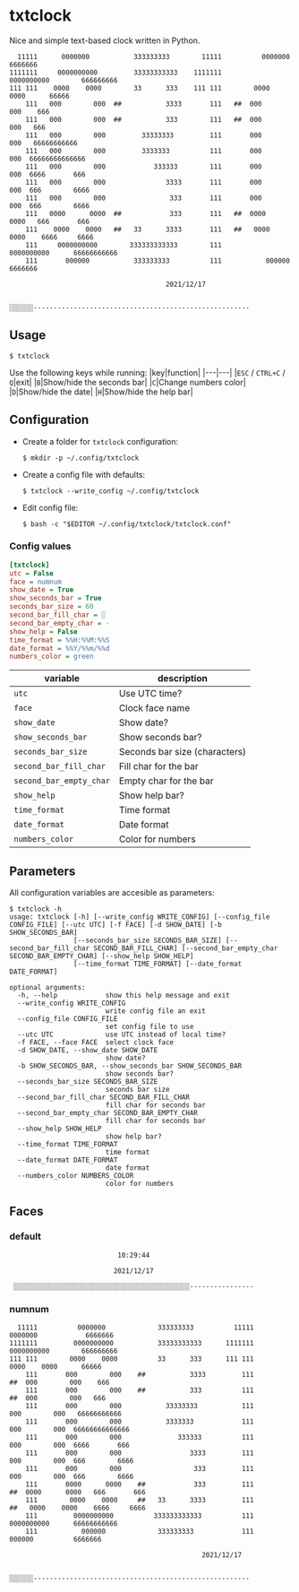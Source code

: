 # txtclock

Nice and simple text-based clock written in Python.

```
  11111      0000000           333333333        11111          0000000            6666666
1111111     0000000000         33333333333    1111111         0000000000        666666666
111 111    0000    0000        33      333    111 111        0000    0000      66666
    111   000        000  ##           3333       111   ##  000        000    666
    111   000        000  ##           333        111   ##  000        000   666
    111   000        000         33333333         111       000        000   66666666666
    111   000        000         3333333          111       000        000  66666666666666
    111   000        000            333333        111       000        000  6666       666
    111   000        000               3333       111       000        000  666        6666
    111   000        000                333       111       000        000  666        6666
    111   0000      0000  ##            333       111   ##  0000      0000   666       666
    111    0000    0000   ##   33      3333       111   ##   0000    0000    6666     6666
    111     0000000000        333333333333        111         0000000000      66666666666
    111       000000           333333333          111           000000          6666666

                                       2021/12/17

              ░░░░░░······················································
```

## Usage
```
$ txtclock
```

Use the following keys while running:
|key|function|
|---|---|
|`ESC` / `CTRL+C` / `Q`|exit|
|`B`|Show/hide the seconds bar|
|`C`|Change numbers color|
|`D`|Show/hide the date|
|`H`|Show/hide the help bar|

## Configuration
* Create a folder for `txtclock` configuration:
    ```
    $ mkdir -p ~/.config/txtclock
    ```
* Create a config file with defaults:
    ```
    $ txtclock --write_config ~/.config/txtclock
    ```
* Edit config file:
    ```
    $ bash -c "$EDITOR ~/.config/txtclock/txtclock.conf"
    ```

### Config values
```ini
[txtclock]
utc = False
face = numnum
show_date = True
show_seconds_bar = True
seconds_bar_size = 60
second_bar_fill_char = ░
second_bar_empty_char = ·
show_help = False
time_format = %%H:%%M:%%S
date_format = %%Y/%%m/%%d
numbers_color = green
```
|variable|description|
|---|---|
|`utc`|Use UTC time?|
|`face`|Clock face name|
|`show_date`|Show date?|
|`show_seconds_bar`|Show seconds bar?|
|`seconds_bar_size`|Seconds bar size (characters)|
|`second_bar_fill_char`|Fill char for the bar|
|`second_bar_empty_char`|Empty char for the bar|
|`show_help`|Show help bar?|
|`time_format`|Time format|
|`date_format`|Date format|
|`numbers_color`|Color for numbers|

## Parameters
All configuration variables are accesible as parameters:
```
$ txtclock -h
usage: txtclock [-h] [--write_config WRITE_CONFIG] [--config_file CONFIG_FILE] [--utc UTC] [-f FACE] [-d SHOW_DATE] [-b SHOW_SECONDS_BAR]
                [--seconds_bar_size SECONDS_BAR_SIZE] [--second_bar_fill_char SECOND_BAR_FILL_CHAR] [--second_bar_empty_char SECOND_BAR_EMPTY_CHAR] [--show_help SHOW_HELP]
                [--time_format TIME_FORMAT] [--date_format DATE_FORMAT]

optional arguments:
  -h, --help            show this help message and exit
  --write_config WRITE_CONFIG
                        write config file an exit
  --config_file CONFIG_FILE
                        set config file to use
  --utc UTC             use UTC instead of local time?
  -f FACE, --face FACE  select clock face
  -d SHOW_DATE, --show_date SHOW_DATE
                        show date?
  -b SHOW_SECONDS_BAR, --show_seconds_bar SHOW_SECONDS_BAR
                        show seconds bar?
  --seconds_bar_size SECONDS_BAR_SIZE
                        seconds bar size
  --second_bar_fill_char SECOND_BAR_FILL_CHAR
                        fill char for seconds bar
  --second_bar_empty_char SECOND_BAR_EMPTY_CHAR
                        fill char for seconds bar
  --show_help SHOW_HELP
                        show help bar?
  --time_format TIME_FORMAT
                        time format
  --date_format DATE_FORMAT
                        date format
  --numbers_color NUMBERS_COLOR
                        color for numbers
```


## Faces

### default
```
                           10:29:44

                          2021/12/17

 ░░░░░░░░░░░░░░░░░░░░░░░░░░░░░░░░░░░░░░░░░░░░················
```

### numnum


```
  11111          0000000             333333333          11111                0000000            6666666
1111111         0000000000           33333333333      1111111               0000000000        666666666
111 111        0000    0000          33      333      111 111              0000    0000      66666
    111       000        000    ##           3333         111         ##  000        000    666
    111       000        000    ##           333          111         ##  000        000   666
    111       000        000           33333333           111             000        000   66666666666
    111       000        000           3333333            111             000        000  66666666666666
    111       000        000              333333          111             000        000  6666       666
    111       000        000                 3333         111             000        000  666        6666
    111       000        000                  333         111             000        000  666        6666
    111       0000      0000    ##            333         111         ##  0000      0000   666       666
    111        0000    0000     ##   33      3333         111         ##   0000    0000    6666     6666
    111         0000000000          333333333333          111               0000000000      66666666666
    111           000000             333333333            111                 000000          6666666

                                                2021/12/17

                       ░░░░░░······················································
```




